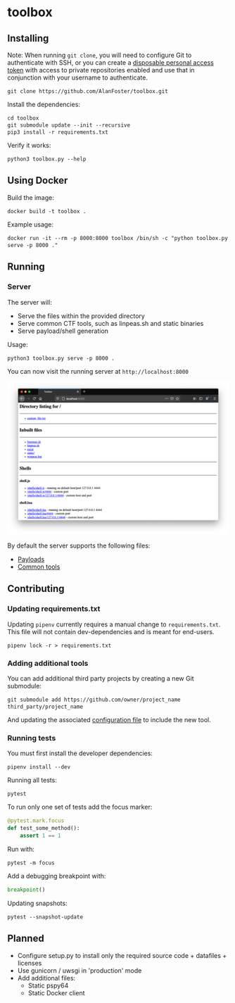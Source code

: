 # toolbox

## Installing

Note: When running `git clone`, you will need to configure Git to authenticate with SSH, or you can create a [disposable personal access token](https://docs.github.com/en/free-pro-team@latest/github/authenticating-to-github/creating-a-personal-access-token#creating-a-token) with access to private repositories enabled and use that in conjunction with your username to authenticate.

```
git clone https://github.com/AlanFoster/toolbox.git
```

Install the dependencies:
```
cd toolbox
git submodule update --init --recursive
pip3 install -r requirements.txt
```

Verify it works:

```
python3 toolbox.py --help
```

## Using Docker


Build the image:

```
docker build -t toolbox .
```

Example usage:

```
docker run -it --rm -p 8000:8000 toolbox /bin/sh -c "python toolbox.py serve -p 8000 ."
```

## Running

### Server

The server will:
- Serve the files within the provided directory
- Serve common CTF tools, such as linpeas.sh and static binaries
- Serve payload/shell generation

Usage:

```
python3 toolbox.py serve -p 8000 .
```

You can now visit the running server at `http://localhost:8000`

![Example of the running server](./images/server.png)

By default the server supports the following files:

- [Payloads](toolbox/server/modules)
- [Common tools](toolbox/config.json)

## Contributing

### Updating requirements.txt

Updating `pipenv` currently requires a manual change to `requirements.txt`.
This file will not contain dev-dependencies and is meant for end-users.

```
pipenv lock -r > requirements.txt
```

### Adding additional tools

You can add additional third party projects by creating a new Git submodule:

```
git submodule add https://github.com/owner/project_name third_party/project_name
```

And updating the associated [configuration file](toolbox/config.json) to include the new tool.

### Running tests

You must first install the developer dependencies:

```shell
pipenv install --dev
```

Running all tests:

```
pytest
```

To run only one set of tests add the focus marker:

```python
@pytest.mark.focus
def test_some_method():
    assert 1 == 1
```

Run with:

```shell
pytest -m focus
```

Add a debugging breakpoint with:

```python
breakpoint()
```

Updating snapshots:

```shell
pytest --snapshot-update
```

## Planned

- Configure setup.py to install only the required source code + datafiles + licenses
- Use gunicorn / uwsgi in 'production' mode
- Add additional files:
  - Static pspy64
  - Static Docker client
